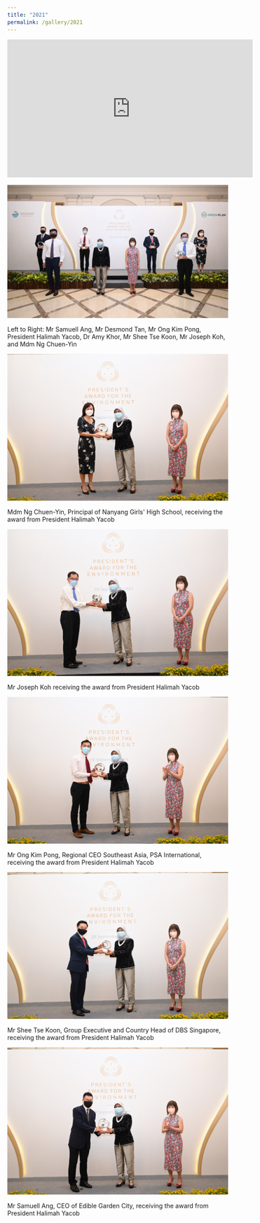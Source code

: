 ```yaml
---
title: "2021"
permalink: /gallery/2021
---
```

<div class="bp-youtube">
<iframe width="560" height="315" title="PAE 2021" src="https://www.youtube.com/embed/ygb2d75_UNU" frameborder="0" allow="accelerometer; autoplay; encrypted-media; gyroscope; picture-in-picture" allowfullscreen></iframe>
</div>


![PAE Gallery 2019 Image 1](/images/gallery/PAE-2021-1.jpg)
<figcaption>Left to Right: Mr Samuell Ang, Mr Desmond Tan, Mr Ong Kim Pong, President Halimah Yacob, Dr Amy Khor, Mr Shee Tse Koon, Mr Joseph Koh, and Mdm Ng Chuen-Yin</figcaption>

![PAE Gallery 2019 Image 2](/images/gallery/PAE-2021-2.jpg)
<figcaption>Mdm Ng Chuen-Yin, Principal of Nanyang Girls' High School, receiving the award from President Halimah Yacob</figcaption>

![PAE Gallery 2019 Image 3](/images/gallery/PAE-2021-3.jpg)
<figcaption>Mr Joseph Koh receiving the award from President Halimah Yacob</figcaption>

![PAE Gallery 2019 Image 4](/images/gallery/PAE-2021-4.jpg)
<figcaption>Mr Ong Kim Pong, Regional CEO Southeast Asia, PSA International, receiving the award from President Halimah Yacob</figcaption>

![PAE Gallery 2019 Image 5](/images/gallery/PAE-2021-5.jpg)
<figcaption>Mr Shee Tse Koon, Group Executive and Country Head of DBS Singapore, receiving the award from President Halimah Yacob</figcaption>

![PAE Gallery 2019 Image 6](/images/gallery/PAE-2021-6.jpg)
<figcaption>Mr Samuell Ang, CEO of Edible Garden City, receiving the award from President Halimah Yacob</figcaption>
